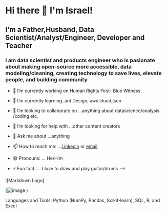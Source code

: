 # Hi there 👋 I'm Israel! 

## I'm a Father,Husband, Data Scientist/Analyst/Engineer, Developer and Teacher

### I am data scientist and products engineer who is pasionate about making open-source more accessible, data modeling/cleaning, creating technology to save lives, elevate people, and building community

- 🔭 I’m currently working on Human Rights First- Blue Witness

- 🌱 I’m currently learning .ant Design, aws cloud,json

- 👯 I’m looking to collaborate on ...anything about datascience/analysis /coding etc.

- 🤔 I’m looking for help with ...other content creators
- 💬 Ask me about ...anything

- 📫 How to reach me: ...[Linkedin](https://www.linkedin.com/in/dr-israel-o-aikulola/) or [email](israelaikulola4@gmail.com)

- 😄 Pronouns: ... He/Him

- ⚡ Fun fact: ... I love to draw and play guitar/drums
-->


![Markdown Logo]

(![image](https://user-images.githubusercontent.com/77282517/121774294-e16ffd80-cb4f-11eb-9430-3dc4797764d9.png)
)

Languages and Tools: Python (NumPy, Pandas, Scikit-learn), SQL, R, and Excel
